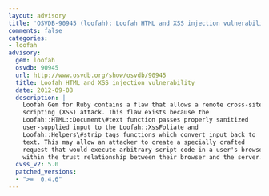 ```yaml
---
layout: advisory
title: 'OSVDB-90945 (loofah): Loofah HTML and XSS injection vulnerability'
comments: false
categories:
- loofah
advisory:
  gem: loofah
  osvdb: 90945
  url: http://www.osvdb.org/show/osvdb/90945
  title: Loofah HTML and XSS injection vulnerability
  date: 2012-09-08
  description: |
    Loofah Gem for Ruby contains a flaw that allows a remote cross-site
    scripting (XSS) attack. This flaw exists because the
    Loofah::HTML::Document\#text function passes properly sanitized
    user-supplied input to the Loofah::XssFoliate and
    Loofah::Helpers\#strip_tags functions which convert input back to
    text. This may allow an attacker to create a specially crafted
    request that would execute arbitrary script code in a user's browser
    within the trust relationship between their browser and the server.
  cvss_v2: 5.0
  patched_versions:
  - ">=  0.4.6"
---
```

